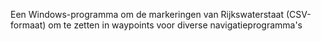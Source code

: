 Een Windows-programma om de markeringen van Rijkswaterstaat (CSV-formaat) om te zetten in waypoints voor diverse navigatieprogramma's